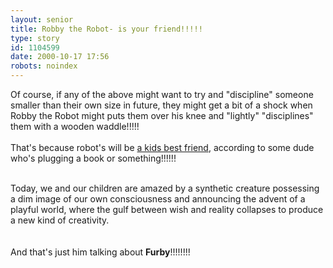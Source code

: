 ```yaml
---
layout: senior
title: Robby the Robot- is your friend!!!!!
type: story
id: 1104599
date: 2000-10-17 17:56
robots: noindex
---
```

Of course, if any of the above might want to try and "discipline" someone smaller than their own size in future, they might get a bit of a shock when Robby the Robot might puts them over his knee and "lightly" "disciplines" them with a wooden waddle!!!!!<br/> <br/>That's because robot's will be <a href="http://salon.com/tech/books/2000/10/13/pesce/print.html">a kids best friend</a>, according to some dude who's plugging a book or something!!!!!! <br/> <br/><div class="quote">Today, we and our children are amazed by a synthetic creature possessing a dim image of our own consciousness and announcing the advent of a playful world, where the gulf between wish and reality collapses to produce a new kind of creativity.</div> <br/> <br/>And that's just him talking about <b>Furby</b>!!!!!!!!